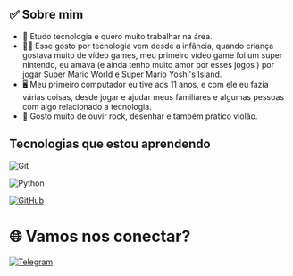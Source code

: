 
## ✅ Sobre mim

- 🚀 Etudo tecnologia e quero muito trabalhar na área.
- 👦🏽 Esse gosto por tecnologia vem desde a infância, quando criança gostava muito de vídeo games, meu primeiro vídeo game foi um super nintendo, eu amava (e ainda tenho muito amor por esses jogos ) por jogar Super Mario World e Super Mario Yoshi's Island.
- 🖥 Meu primeiro computador eu tive aos 11 anos, e com ele eu fazia várias coisas, desde jogar e ajudar meus familiares e algumas pessoas com algo relacionado a tecnologia.
- 🎼 Gosto muito de ouvir rock, desenhar e também pratico violão.

## Tecnologias que estou aprendendo
![Git](https://img.shields.io/badge/GIT-E44C30?style=for-the-badge&logo=git&logoColor=white)

![Python](https://img.shields.io/badge/python-3670A0?style=for-the-badge&logo=python&logoColor=ffdd54)

[![GitHub](https://img.shields.io/badge/GitHub-100000?style=for-the-badge&logo=github&logoColor=white)](https://github.com/SEUUSERNAME)





# 🌐 Vamos nos conectar?
[![Telegram](https://img.shields.io/badge/Telegram-000?style=for-the-badge&logo=telegram&logoColor=2CA5E0)](https://www.linkedin.com/in/micaelkeven/)
